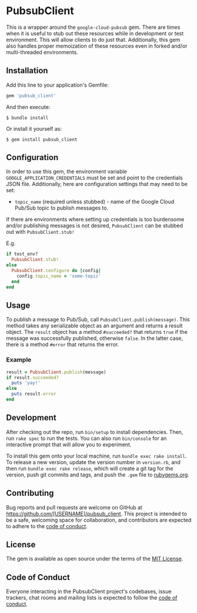 # PubsubClient

This is a wrapper around the `google-cloud-pubsub` gem. There are times when it is useful to stub out these resources while in development or test environment. This will allow clients to do just that. Additionally, this gem also handles proper memoization of these resources even in forked and/or multi-threaded environments.

## Installation

Add this line to your application's Gemfile:

```ruby
gem 'pubsub_client'
```

And then execute:

    $ bundle install

Or install it yourself as:

    $ gem install pubsub_client

## Configuration

In order to use this gem, the environment variable `GOOGLE_APPLICATION_CREDENTIALS` must be set and point to the credentials JSON file. Additionally, here are configuration settings that may need to be set:
- `topic_name` (required unless stubbed) - name of the Google Cloud Pub/Sub topic to publish messages to.

If there are environments where setting up credentials is too burdensome and/or publishing messages is not desired, `PubsubClient` can be stubbed out with `PubsubClient.stub!`

E.g.

```ruby
if test_env?
  PubsubClient.stub!
else
  PubsubClient.configure do |config|
    config.topic_name = 'some-topic'
  end
end
```

## Usage

To publish a message to Pub/Sub, call `PubsubClient.publish(message)`. This method takes any serializable object as an argument and returns a result object. The `result` object has a method `#succeeded?` that returns `true` if the message was successfully published, otherwise `false`. In the latter case, there is a method `#error` that returns the error.

### Example
```ruby
result = PubsubClient.publish(message)
if result.succeeded?
  puts 'yay!'
else
  puts result.error
end
```

## Development

After checking out the repo, run `bin/setup` to install dependencies. Then, run `rake spec` to run the tests. You can also run `bin/console` for an interactive prompt that will allow you to experiment.

To install this gem onto your local machine, run `bundle exec rake install`. To release a new version, update the version number in `version.rb`, and then run `bundle exec rake release`, which will create a git tag for the version, push git commits and tags, and push the `.gem` file to [rubygems.org](https://rubygems.org).

## Contributing

Bug reports and pull requests are welcome on GitHub at https://github.com/[USERNAME]/pubsub_client. This project is intended to be a safe, welcoming space for collaboration, and contributors are expected to adhere to the [code of conduct](https://github.com/[USERNAME]/pubsub_client/blob/master/CODE_OF_CONDUCT.md).


## License

The gem is available as open source under the terms of the [MIT License](https://opensource.org/licenses/MIT).

## Code of Conduct

Everyone interacting in the PubsubClient project's codebases, issue trackers, chat rooms and mailing lists is expected to follow the [code of conduct](https://github.com/[USERNAME]/pubsub_client/blob/master/CODE_OF_CONDUCT.md).
